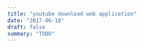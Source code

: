 ```yaml
---
title: "youtube download web application"
date: "2017-06-18"
draft: false
summary: "TODO"
---
```

